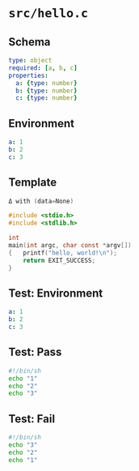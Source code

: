 # `src/hello.c`

## Schema

```yaml
type: object
required: [a, b, c]
properties:
  a: {type: number}
  b: {type: number}
  c: {type: number}
```

## Environment

```yaml
a: 1
b: 2
c: 3
```

## Template

```c
Δ with (data=None)

#include <stdio.h>
#include <stdlib.h>

int
main(int argc, char const *argv[])
{   printf("hello, world!\n");
    return EXIT_SUCCESS;
}
```

## Test: Environment

```yaml
a: 1
b: 2
c: 3
```

## Test: Pass

```sh
#!/bin/sh
echo "1"
echo "2"
echo "3"
```

## Test: Fail

```sh
#!/bin/sh
echo "3"
echo "2"
echo "1"
```
